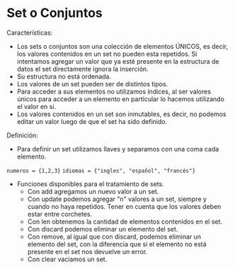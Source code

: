 # Set o Conjuntos

Características:
* Los sets o conjuntos son una colección de elementos ÚNICOS, es decir, los valores contenidos en un set no pueden esta repetidos. Si intentamos agregar un valor que ya esté presente en la estructura de datos el set directamente ignora la inserción.
* Su estructura no está ordenada.
* Los valores de un set pueden ser de distintos tipos.
* Para acceder a sus elementos no utilizamos índices, al ser valores únicos para acceder a un elemento en particular lo hacemos utilizando el valor en si.
* Los valores contenidos en un set son inmutables, es decir, no podemos editar un valor luego de que el set ha sido definido.

Definición:
* Para definir un set utilizamos llaves y separamos con una coma cada elemento.

`numeros = {1,2,3}`
`idiomas = {"ingles", "español", "francés"}`

* Funciones disponibles para el tratamiento de sets.
    * Con add agregamos un nuevo valor a un set.
    * Con update podemos agregar "n" valores a un set, siempre y cuando no haya repetidos. Tener en cuenta que los valores deben estar entre corchetes.
    * Con len obtenemos la cantidad de elementos contenidos en el set.
    * Con discard podemos eliminar un elemento del set.
    * Con remove, al igual que con discard, podemos eliminar un elemento del set, con la diferencia que si el elemento no está presente en el set nos devuelve un error.
    * Con clear vaciamos un set.